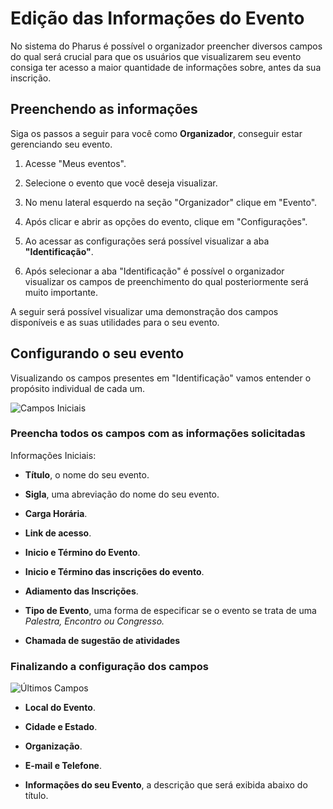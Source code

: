 # Edição das Informações do Evento

No sistema do Pharus é possível o organizador preencher diversos campos do qual será crucial para que os usuários que visualizarem seu evento consiga ter acesso a maior quantidade de informações sobre, antes da sua inscrição.

## Preenchendo as informações

 Siga os passos a seguir para você como **Organizador**, conseguir estar gerenciando seu evento.

1. Acesse "Meus eventos".

2. Selecione o evento que você deseja visualizar.

3. No menu lateral esquerdo na seção "Organizador" clique em "Evento".

4. Após clicar e abrir as opções do evento, clique em "Configurações".

5. Ao acessar as configurações será possível visualizar a aba **"Identificação"**.

6. Após selecionar a aba "Identificação" é possível o organizador visualizar os campos de preenchimento do qual posteriormente será muito importante.

A seguir será possível visualizar uma demonstração dos campos disponíveis e as suas utilidades para o seu evento.

## Configurando o seu evento

Visualizando os campos presentes em "Identificação" vamos entender o propósito individual de cada um.

![Campos Iniciais](./images/identificacaoDosCampos01)

### Preencha todos os campos com as informações solicitadas
Informações Iniciais:

* **Título**, o nome do seu evento.

* **Sigla**, uma abreviação do nome do seu evento. 

* **Carga Horária**.

* **Link de acesso**.

* **Inicio e Término do Evento**.

* **Inicio e Término das inscrições do evento**.

* **Adiamento das Inscrições**.

* **Tipo de Evento**, uma forma de especificar se o evento se trata de uma *Palestra, Encontro ou Congresso.*

* **Chamada de sugestão de atividades**

### Finalizando a configuração dos campos

![Últimos Campos](./images/identificacaoDosCampos02)

* **Local do Evento**.

* **Cidade e Estado**.

* **Organização**.

* **E-mail e Telefone**.

* **Informações do seu Evento**, a descrição que será exibida abaixo do título.